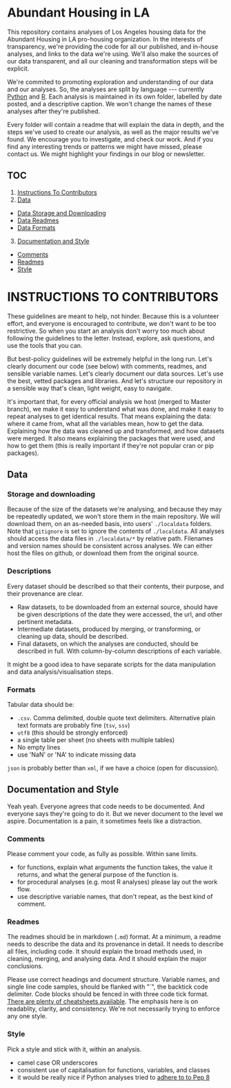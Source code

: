# Abundant Housing in LA
This repository contains analyses of Los Angeles housing data for the Abundant Housing in LA pro-housing organization. In the interests of transparency, we're providing the code for all our published, and in-house analyses, and links to the data we're using. We'll also make the sources of our data transparent, and all our cleaning and transformation steps will be explicit.

We're commited to promoting exploration and understanding of our data and our analyses. So, the analyses are split by language --- currently [Python](#python_analyses) and [R](#r_analyses). Each analysis is maintained in its own folder, labelled by date posted, and a descriptive caption. We won't change the names of these analyses after they're published. 

Every folder will contain a readme that will explain the data in depth, and the steps we've used to create our analysis, as well as the major results we've found. We encourage you to investigate, and check our work. And if you find any interesting trends or patterns we might have missed, please contact us. We might highlight your findings in our blog or newsletter.

## TOC
1. [Instructions To Contributors](#for_contributors)
2. [Data](#data)
  * [Data Storage and Downloading](#storage_downloading)
  * [Data Readmes](#data_readmes)
  * [Data Formats](#data_formats)
3. [Documentation and Style](#documentation)
  * [Comments](#documentation_comments)
  * [Readmes](#documentation_readmes)
  * [Style](#documentation_style)


# INSTRUCTIONS TO CONTRIBUTORS<a name="for_contributors"></a>
These guidelines are meant to help, not hinder. Because this is a volunteer effort, and everyone is encouraged to contribute, we don't want to be too restrictive. So when you start an analysis don't worry too much about following the guidelines to the letter. Instead, explore, ask questions, and use the tools that you can.

But best-policy guidelines will be extremely helpful in the long run. Let's clearly document our code (see below) with comments, readmes, and sensible variable names. Let's clearly document our data sources. Let's use the best, vetted packages and libraries. And let's structure our repository in a sensible way that's clean, light weight, easy to navigate.

It's important that, for every official analysis we host (merged to Master branch), we make it easy to understand what was done, and make it easy to repeat analyses to get identical results. That means explaining the data: where it came from, what all the variables mean, how to get the data. Explaining how the data was cleaned up and transformed, and how datasets were merged. It also means explaining the packages that were used, and how to get them (this is really important if they're not popular cran or pip packages).

## Data<a name="data"></a>
### Storage and downloading<a name="storage_downloading"></a>
Because of the size of the datasets we're analysing, and because they may be repeatedly updated, we won't store them in the main repository. We will download them, on an as-needed basis, into users' `./localdata` folders. Note that `gitignore` is set to ignore the contents of `./localdata`. All analyses should access the data files in `./localdata/*` by relative path. Filenames and version names should be consistent across analyses. We can either host the files on github, or download them from the original source.

### Descriptions<a name="data_readmes"></a>
Every dataset should be described so that their contents, their purpose, and their provenance are clear. 
* Raw datasets, to be downloaded from an external source, should have be given descriptions of the date they were accessed, the url, and other pertinent metadata. 
* Intermediate datasets, produced by merging, or transforming, or cleaning up data, should be described.
* Final datasets, on which the analyses are conducted, should be described in full. With column-by-column descriptions of each variable.

It might be a good idea to have separate scripts for the data manipulation and data analysis/visualisation steps.

### Formats<a name="data_formats"></a>
Tabular data should be:
* `.csv`. Comma delimited, double quote text delimiters. Alternative plain text formats are probably fine (`tsv`, `ssv`)
* `utf8` (this should be strongly enforced)
* a single table per sheet (no sheets with multiple tables)
* No empty lines
* use 'NaN' or 'NA' to indicate missing data

`json` is probably better than `xml`, if we have a choice (open for discussion).

## Documentation and Style<a name="documentation"></a>
Yeah yeah. Everyone agrees that code needs to be documented. And everyone says they're going to do it. But we never document to the level we aspire. Documentation is a pain, it sometimes feels like a distraction. 

### Comments<a name="documentation_comments"></a>
Please comment your code, as fully as possible. Within sane limits.
* for functions, explain what arguments the function takes, the value it returns, and what the general purpose of the function is.
* for procedural analyses (e.g. most R analyses) please lay out the work flow.
* use descriptive variable names, that don't repeat, as the best kind of comment.

### Readmes<a name="documentation_readmes"></a>
The readmes should be in markdown (`.md`) format. At a minimum, a readme needs to describe the data and its provenance in detail. It needs to describe all files, including code. It should explain the broad methods used, in cleaning, merging, and analysing data. And it should explain the major conclusions.

Please use correct headings and document structure. Variable names, and single line code samples, should be flanked with "\`", the backtick code delimiter. Code blocks should be fenced in with three code tick format. [There are plenty of cheatsheets available](https://github.com/adam-p/markdown-here/wiki/Markdown-Here-Cheatsheet). The emphasis here is on readablity, clarity, and consistency. We're not necessarily trying to enforce any one style.

### Style<a name="documentation_style"></a>
Pick a style and stick with it, within an analysis. 
* camel case OR underscores
* consistent use of capitalisation for functions, variables, and classes
* it would be really nice if Python analyses tried to [adhere to to Pep 8](https://www.python.org/dev/peps/pep-0008/)

